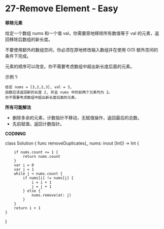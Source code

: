 # 27-Remove Element - Easy
**移除元素**

给定一个数组 nums 和一个值 val，你需要原地移除所有数值等于 val 的元素，返回移除后数组的新长度。

不要使用额外的数组空间，你必须在原地修改输入数组并在使用 O(1) 额外空间的条件下完成。

元素的顺序可以改变。你不需要考虑数组中超出新长度后面的元素。

示例 1:
```
给定 nums = [3,2,2,3], val = 3,
函数应该返回新的长度 2, 并且 nums 中的前两个元素均为 2。
你不需要考虑数组中超出新长度后面的元素。
```
**所有可能解法**

- 删除多余的元素，计数指针不移动，无赋值操作，返回最后的总数。
- 先前赋值，返回计数指针。

**CODINNG**

class Solution {
    func removeDuplicates(_ nums: inout [Int]) -> Int {

        if nums.count <= 1 {
            return nums.count
        }
        var i = 0
        var j = 1
        while j < nums.count {
            if nums[i] != nums[j] {
                i = i + 1
                j = j + 1
            } else {
                nums.remove(at: j)
            }
        }
        return i + 1
    }
}
```
